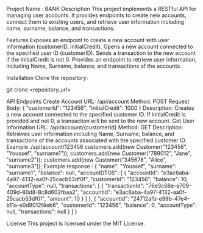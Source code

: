 Project Name : BANK
Description
This project implements a RESTful API for managing user accounts. It provides endpoints to create new accounts, connect them to existing users, and retrieve user information including name, surname, balance, and transactions.

Features
Exposes an endpoint to create a new account with user information (customerID, initialCredit).
Opens a new account connected to the specified user ID (customerID).
Sends a transaction to the new account if the initialCredit is not 0.
Provides an endpoint to retrieve user information, including Name, Surname, balance, and transactions of the accounts.

Installation
Clone the repository:

git clone <repository_url>

API Endpoints
Create Account
URL: /api/account
Method: POST
Request Body:
{
  "customerId": "123456",
  "initialCredit": 1000
}
Description: Creates a new account connected to the specified customer ID. If initialCredit is provided and not 0, a transaction will be sent to the new account.
Get User Information
URL: /api/account/{customerId}
Method: GET
Description: Retrieves user information including Name, Surname, balance, and transactions of the accounts associated with the specified customer ID.
Example :/api/account/123456
customers.add(new Customer("123456", "Youssef", "surname1"));
customers.add(new Customer("789012", "Jane", "surname2"));
customers.add(new Customer("345678", "Alice", "surname3"));
Example response :
{
    "name": "Youssef",
    "surname": "surname1",
    "balance": null,
    "accountDTOS": [
        {
            "accountId": "e3ac6aba-4a97-4132-aa0f-25cacb53df0f",
            "customerId": "123456",
            "balance": 10,
            "accountType": null,
            "transactions": [
                {
                    "transactionId": "76e3c68e-e709-409d-80d8-8c8d602fbaa2",
                    "accountId": "e3ac6aba-4a97-4132-aa0f-25cacb53df0f",
                    "amount": 10
                }
            ]
        },
        {
            "accountId": "24712afb-e99b-47e4-b11a-e0d9012f4eb6",
            "customerId": "123456",
            "balance": 0,
            "accountType": null,
            "transactions": null
        }
    ]
}


License
This project is licensed under the MIT License.
